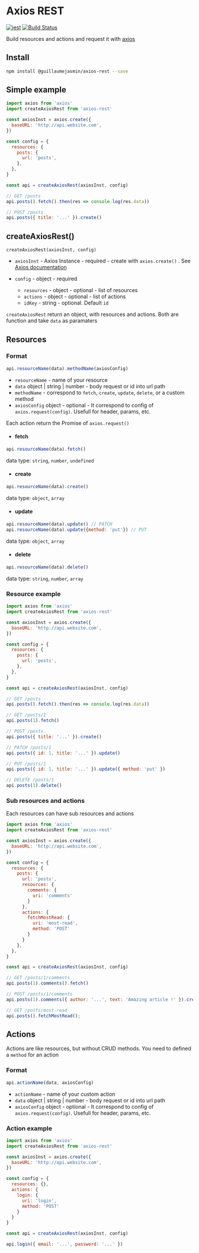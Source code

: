 # Axios REST

[![jest](https://facebook.github.io/jest/img/jest-badge.svg)](https://github.com/facebook/jest)
[![Build Status](https://travis-ci.org/GuillaumeJasmin/axios-rest.svg?branch=master)](https://travis-ci.org/GuillaumeJasmin/axios-rest)

Build resources and actions and request it with [axios](https://github.com/axios/axios)

<!-- ## Documentation
* [Install](#install)
* [Resources](#resources)
  * [Format](#format)
  * [Resource example](#resource-example)
  * [Sub resources and actions](#sub-resources-and-actions)
* [Actions](#actions)
  * [Format](#format)
  * [Action example](#action-example) -->


## Install
```bash
npm install @guillaumejasmin/axios-rest --save
```

## Simple example
```js
import axios from 'axios'
import createAxiosRest from 'axios-rest'

const axiosInst = axios.create({
  baseURL: 'http://api.website.com',
})

const config = {
  resources: {
    posts: {
      url: 'posts',
    },
  },
}

const api = createAxiosRest(axiosInst, config)

// GET /posts
api.posts().fetch().then(res => console.log(res.data))

// POST /posts
api.posts({ title: '...' }).create()

```

## createAxiosRest()

`createAxiosRest(axiosInst, config)`

* `axiosInst` - Axios Instance - required - create with `axios.create()` . See [Axios documentation](https://github.com/axios/axios#axioscreateconfig)

* `config` - object - required
  * `resources` - object - optional - list of resources
  * `actions` - object - optional - list of actions
  * `idKey` - string - optional. Default `id`

`createAxiosRest` return an object, with resources and actions. Both are function and take `data` as paramaters

## Resources

### Format

```js
api.resourceName(data).methodName(axiosConfig)
```
* `resourceName` - name of your resource
* `data` object | string | number - body request or id into url path 
* `methodName` - correspond to `fetch`, `create`, `update`, `delete`, or a custom method
* `axiosConfig` object - optional - It correspond to config of `axios.request(config)`. Usefull for header, params, etc.

Each action return the Promise of `axios.request()`

* #### fetch
```js
api.resourceName(data).fetch()
```
data type: `string`, `number`, `undefined`

* #### create
```js
api.resourceName(data).create()
```
data type: `object`, `array`

* #### update
```js
api.resourceName(data).update() // PATCH
api.resourceName(data).update({method: 'put'}) // PUT
```
data type: `object`, `array`


* #### delete
```js
api.resourceName(data).delete()
```
data type: `string`, `number`, `array`

### Resource example

```js
import axios from 'axios'
import createAxiosRest from 'axios-rest'

const axiosInst = axios.create({
  baseURL: 'http://api.website.com',
})

const config = {
  resources: {
    posts: {
      url: 'posts',
    },
  },
}

const api = createAxiosRest(axiosInst, config)

// GET /posts
api.posts().fetch().then(res => console.log(res.data))

// GET /posts/1
api.posts(1).fetch()

// POST /posts
api.posts({ title: '...' }).create()

// PATCH /posts/1
api.posts({ id: 1, title: '...' }).update()

// PUT /posts/1
api.posts({ id: 1, title: '...' }).update({ method: 'put' })

// DELETE /posts/1
api.posts(1).delete()
```

### Sub resources and actions
Each resources can have sub resources and actions

```js
import axios from 'axios'
import createAxiosRest from 'axios-rest'

const axiosInst = axios.create({
  baseURL: 'http://api.website.com',
})

const config = {
  resources: {
    posts: {
      url: 'posts',
      resources: {
        comments: {
          uri: 'comments'
        }
      },
      actions: {
        fetchMostRead: {
          uri: 'most-read',
          method: 'POST'
        }
      }
    },
  },
}

const api = createAxiosRest(axiosInst, config)

// GET /posts/1/comments
api.posts(1).comments().fetch()

// POST /posts/1/comments
api.posts(1).comments({ author: '...', text: 'Amazing article !' }).create()

// GET /posts/most-read
api.posts().fetchMostRead();

```


## Actions
Actions are like resources, but without CRUD methods. You need to defined a `method` for an action

### Format

```js
api.actionName(data, axiosConfig)
```
* `actionName` - name of your custom action
* `data` object | string | number - body request or id into url path 
* `axiosConfig` object - optional - It correspond to config of `axios.request(config)`. Usefull for header, params, etc.

### Action example

```js
import axios from 'axios'
import createAxiosRest from 'axios-rest'

const axiosInst = axios.create({
  baseURL: 'http://api.website.com',
})

const config = {
  resources: {},
  actions: {
    login: {
      uri: 'login',
      method: 'POST'
    }
  }
}

const api = createAxiosRest(axiosInst, config)

api.login({ email: '...', password: '...' })

```
